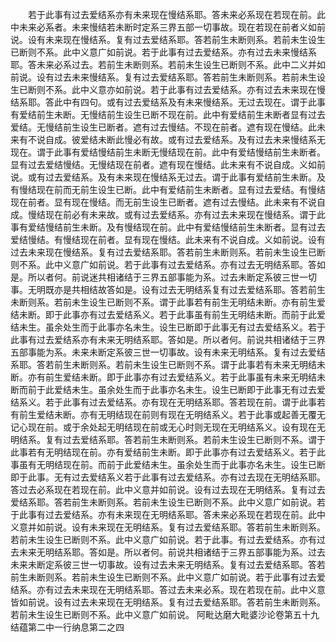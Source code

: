 <!-- { "loadSidebar": true } -->
　　若于此事有过去爱结系亦有未来现在慢结系耶。答未来必系现在若现在前。此中未来必系者。未来慢结若未断时定系三界五部一切事故。现在若现在前者义如前说。设有未来现在慢结系。复有过去爱结系耶。答若前生未断则系。若前未生设生已断则不系。此中义意广如前说。若于此事有过去爱结系。亦有过去未来慢结系耶。答未来必系过去。若前生未断则系。若前未生设生已断则不系。此中二义并如前说。设有过去未来慢结系。复有过去爱结系耶。答若前生未断则系。若前未生设生已断则不系。此中义意亦如前说。若于此事有过去爱结系。亦有过去未来现在慢结系耶。答此中有四句。或有过去爱结系及有未来慢结系。无过去现在。谓于此事有爱结前生未断。无慢结前生设生已断不现在前。此中有爱结前生未断者显有过去爱结。无慢结前生设生已断者。遮有过去慢结。不现在前者。遮有现在慢结。此未来有不说自成。彼爱结未断此慢必有故。或有过去爱结系。及有过去未来慢结系无现在。谓于此事有爱结慢结前生未断无慢结现在前。此中有爱结慢结前生未断者。显有过去爱结慢结。无慢结现在前者。遮有现在慢结。此未来有不说自成。义如前说。或有过去爱结系。及有未来现在慢结系无过去。谓于此事有爱结前生未断。及有慢结现在前而无前生设生已断。此中有爱结前生未断者。显有过去爱结。有慢结现在前者。显有现在慢结。而无前生设生已断者。遮有过去慢结。此未来有不说自成。慢结现在前必有未来故。或有过去爱结系。亦有过去未来现在慢结系。谓于此事有爱结慢结前生未断。及有慢结现在前。此中有爱结慢结前生未断者。显有过去爱结慢结。有慢结现在前者。显有现在慢结。此未来有不说自成。义如前说。设有过去未来现在慢结系。复有过去爱结系耶。答若前生未断则系。若前未生设生已断则不系。此中义意广如前说。若于此事有过去爱结系。亦有过去无明结系耶。答如是。所以者何。前说迷共相诸结于三界五部事能为系。过去未断定系彼三世一切事。无明既亦是共相结故答如是。设有过去无明结系复有过去爱结系耶。答若前生未断则系。若前未生设生已断则不系。谓于此事若有前生无明结未断。亦有前生爱结未断。即于此事亦有过去爱结系义。若于此事虽有前生无明结未断。而前于此爱结未生。虽余处生而于此事亦名未生。设生已断即于此事无有过去爱结系义。若于此事有过去爱结系亦有未来无明结系耶。答如是。所以者何。前说共相诸结于三界五部事能为系。未来未断定系彼三世一切事故。设有未来无明结系。复有过去爱结系耶。答若前生未断则系。若前未生设生已断则不系。谓于此事若有未来无明结未断。亦有前生爱结未断。即于此事亦有过去爱结系义。若于此事虽有未来无明结未断而前于此爱结未生。虽余处生而于此事亦名未生。设生已断即于此事无有过去爱结系义。若于此事有过去爱结系。亦有现在无明结系耶。答若现在前。谓于此事若有前生爱结未断。亦有无明结现在前则有现在无明结系义。若于此事或起善无覆无记心现在前。或于余处起无明结现在前或无心时则无现在无明结系义。设有现在无明结系。复有过去爱结系耶。答若前生未断则系。若前未生设生已断则不系。谓于此事若有无明结现在前。亦有爱结前生未断。即于此事亦有过去爱结系义。若于此事虽有无明结现在前。而前于此爱结未生。虽余处生而于此事亦名未生。设生已断即于此事。无有过去爱结系义若于此事有过去爱结系。亦有过去现在无明结系耶。答过去必系现在若现在前。此中义意并如前说。设有过去现在无明结系。复有过去爱结系耶。答若前生未断则系。若前未生设生已断则不系。此中义意广如前说。若于此事有过去爱结系。亦有未来现在无明结系耶。答未来必系现在若现在前。此中义意并如前说。设有未来现在无明结系。复有过去爱结系耶。答若前生未断则系。若前未生设生已断则不系。此中义意广如前说。若于此事。有过去爱结系。亦有过去未来无明结系耶。答如是。所以者何。前说共相诸结于三界五部事能为系。过去未来未断定系彼三世一切事故。设有过去未来无明结系。复有过去爱结系耶。答若前生未断则系。若前未生设生已断则不系。此中义意广如前说。若于此事有过去爱结系。亦有过去未来现在无明结系耶。答过去未来必系。现在若现在前。此中义意皆如前说。设有过去未来现在无明结系。复有过去爱结系耶。答若前生未断则系。若前未生设生已断则不系。此中义意广如前说。
阿毗达磨大毗婆沙论卷第五十九
结蕴第二中一行纳息第二之四
